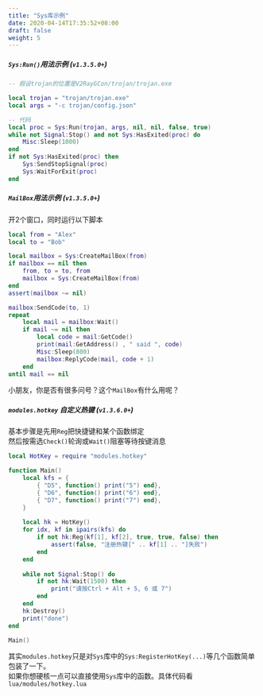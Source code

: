 ```yaml
---
title: "Sys库示例"
date: 2020-04-14T17:35:52+08:00
draft: false
weight: 5
---
```




##### `Sys:Run()`用法示例 (`v1.3.5.0+`)
```lua
-- 假设trojan的位置是V2RayGCon/trojan/trojan.exe

local trojan = "trojan/trojan.exe"
local args = "-c trojan/config.json"

-- 代码
local proc = Sys:Run(trojan, args, nil, nil, false, true)
while not Signal:Stop() and not Sys:HasExited(proc) do
    Misc:Sleep(1000)
end
if not Sys:HasExited(proc) then
    Sys:SendStopSignal(proc)
    Sys:WaitForExit(proc)
end
```

##### `MailBox`用法示例 (`v1.3.5.0+`)
开2个窗口，同时运行以下脚本
```lua
local from = "Alex"
local to = "Bob"

local mailbox = Sys:CreateMailBox(from)
if mailbox == nil then
    from, to = to, from
    mailbox = Sys:CreateMailBox(from)
end
assert(mailbox ~= nil)

mailbox:SendCode(to, 1)
repeat
    local mail = mailbox:Wait()
    if mail ~= nil then
        local code = mail:GetCode()
        print(mail:GetAddress() , " said ", code)
        Misc:Sleep(800)
        mailbox:ReplyCode(mail, code + 1)
    end
until mail == nil
```
小朋友，你是否有很多问号？这个`MailBox`有什么用呢？   

##### `modules.hotkey` 自定义热键 (`v1.3.6.0+`)
基本步骤是先用`Reg`把快捷键和某个函数绑定  
然后按需选`Check()`轮询或`Wait()`阻塞等待按键消息  
```lua
local HotKey = require "modules.hotkey"

function Main()
    local kfs = {
        { "D5", function() print("5") end},
        { "D6", function() print("6") end},
        { "D7", function() print("7") end},
    }
    
    local hk = HotKey()
    for idx, kf in ipairs(kfs) do
        if not hk:Reg(kf[1], kf[2], true, true, false) then
            assert(false, "注册热键[" .. kf[1] .. "]失败")
        end
    end
    
    while not Signal:Stop() do
        if not hk:Wait(1500) then
            print("请按Ctrl + Alt + 5, 6 或 7")
        end
    end
    hk:Destroy()
    print("done")
end

Main()
```
其实`modules.hotkey`只是对`Sys`库中的`Sys:RegisterHotKey(...)`等几个函数简单包装了一下。  
如果你想硬核一点可以直接使用`Sys`库中的函数。具体代码看`lua/modules/hotkey.lua`  
